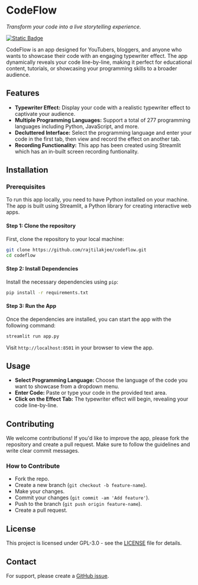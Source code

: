 # CodeFlow
_Transform your code into a live storytelling experience._

[![Static Badge](https://img.shields.io/badge/Open%20the%20App-8A2BE2)](https://codeflow.streamlit.app/)

CodeFlow is an app designed for YouTubers, bloggers, and anyone who wants to showcase their code with an engaging typewriter effect. The app dynamically reveals your code line-by-line, making it perfect for educational content, tutorials, or showcasing your programming skills to a broader audience.

## Features

- **Typewriter Effect:** Display your code with a realistic typewriter effect to captivate your audience.
- **Multiple Programming Languages:** Support a total of 277 programming languages including Python, JavaScript, and more.
- **Decluttered Interface:** Select the programming language and enter your code in the first tab, then view and record the effect on another tab.
- **Recording Functionality:** This app has been created using Streamlit which has an in-built screen recording funtionality.

## Installation

### Prerequisites
To run this app locally, you need to have Python installed on your machine. The app is built using Streamlit, a Python library for creating interactive web apps.

#### Step 1: Clone the repository
First, clone the repository to your local machine:
```bash
git clone https://github.com/rajtilakjee/codeflow.git
cd codeflow
```

#### Step 2: Install Dependencies
Install the necessary dependencies using `pip`:
```bash
pip install -r requirements.txt
```

#### Step 3: Run the App
Once the dependencies are installed, you can start the app with the following command:
```bash
streamlit run app.py
```

Visit `http://localhost:8501` in your browser to view the app.

## Usage

- **Select Programming Language:** Choose the language of the code you want to showcase from a dropdown menu.
- **Enter Code:** Paste or type your code in the provided text area.
- **Click on the Effect Tab:** The typewriter effect will begin, revealing your code line-by-line.

## Contributing
We welcome contributions! If you'd like to improve the app, please fork the repository and create a pull request. Make sure to follow the guidelines and write clear commit messages.

### How to Contribute

- Fork the repo.
- Create a new branch (`git checkout -b feature-name`).
- Make your changes.
- Commit your changes (`git commit -am 'Add feature'`).
- Push to the branch (`git push origin feature-name`).
- Create a pull request.

## License

This project is licensed under GPL-3.0 - see the [LICENSE](LICENSE) file for details.

## Contact

For support, please create a [GitHub issue](https://github.com/rajtilakjee/codeflow/issues).
